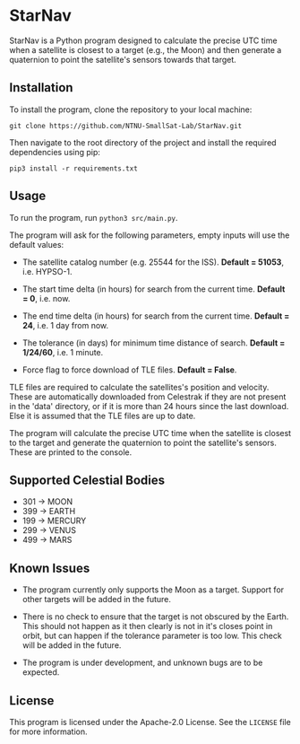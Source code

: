# StarNav

StarNav is a Python program designed to calculate the precise UTC time when a satellite is closest to a target (e.g., the Moon) and then generate a quaternion to point the satellite's sensors towards that target.

## Installation

To install the program, clone the repository to your local machine:

`git clone https://github.com/NTNU-SmallSat-Lab/StarNav.git`

Then navigate to the root directory of the project and install the required dependencies using pip:

`pip3 install -r requirements.txt`

## Usage

To run the program, run `python3 src/main.py`.

The program will ask for the following parameters, empty inputs will use the default values:

* The satellite catalog number (e.g. 25544 for the ISS). 
**Default = 51053**, i.e. HYPSO-1.

* The start time delta (in hours) for search from the current time. 
**Default = 0**, i.e. now.

* The end time delta (in hours) for search from the current time. 
**Default = 24**, i.e. 1 day from now.

* The tolerance (in days) for minimum time distance of search. 
**Default = 1/24/60**, i.e. 1 minute.

* Force flag to force download of TLE files. 
**Default = False**.

TLE files are required to calculate the satellites's position and velocity. These are automatically downloaded from Celestrak if they are not present in the 'data' directory, or if it is more than 24 hours since the last download. Else it is assumed that the TLE files are up to date.

The program will calculate the precise UTC time when the satellite is closest to the target and generate the quaternion to point the satellite's sensors. These are printed to the console.

## Supported Celestial Bodies
* 301 -> MOON
* 399 -> EARTH 
* 199 -> MERCURY
* 299 -> VENUS
* 499 -> MARS

## Known Issues

* The program currently only supports the Moon as a target. Support for other targets will be added in the future.

* There is no check to ensure that the target is not obscured by the Earth. This should not happen as it then clearly is not in it's closes point in orbit, but can happen if the tolerance parameter is too low. This check will be added in the future.

* The program is under development, and unknown bugs are to be expected.

## License

This program is licensed under the Apache-2.0 License. See the `LICENSE` file for more information.